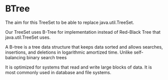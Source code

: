 # BTree

The aim for this TreeSet to be able to replace java.util.TreeSet. 

Our TreeSet uses B-Tree for implementation instead of
Red-Black Tree that java.util.TreeSet uses.

A B-tree is a tree data structure that keeps data sorted and allows searches, insertions, and deletions in
logarithmic amortized time. Unlike self-balancing binary search trees

It is optimized for systems that read and
write large blocks of data. It is most commonly used in database and file systems.
